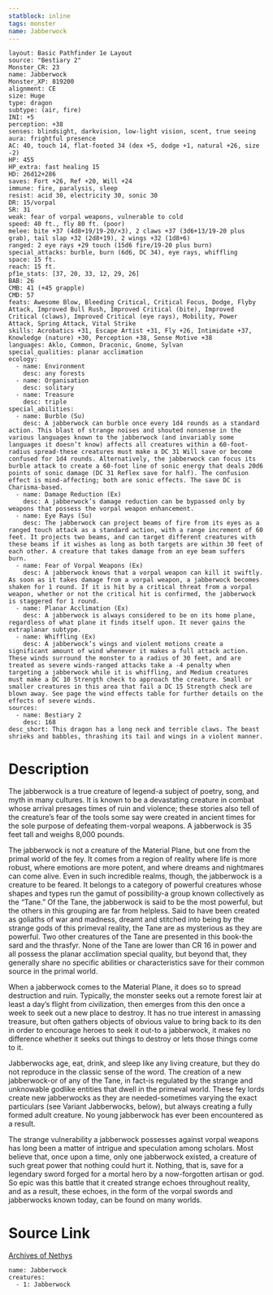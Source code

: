 ```yaml
---
statblock: inline
tags: monster
name: Jabberwock
---
```

```statblock
layout: Basic Pathfinder 1e Layout
source: "Bestiary 2"
Monster_CR: 23
name: Jabberwock
Monster_XP: 819200
alignment: CE
size: Huge
type: dragon
subtype: (air, fire)
INI: +5
perception: +38
senses: blindsight, darkvision, low-light vision, scent, true seeing
aura: frightful presence
AC: 40, touch 14, flat-footed 34 (dex +5, dodge +1, natural +26, size -2)
HP: 455
HP_extra: fast healing 15
HD: 26d12+286
saves: Fort +26, Ref +20, Will +24
immune: fire, paralysis, sleep
resist: acid 30, electricity 30, sonic 30
DR: 15/vorpal
SR: 31
weak: fear of vorpal weapons, vulnerable to cold
speed: 40 ft., fly 80 ft. (poor)
melee: bite +37 (4d8+19/19-20/×3), 2 claws +37 (3d6+13/19-20 plus grab), tail slap +32 (2d8+19), 2 wings +32 (1d8+6)
ranged: 2 eye rays +29 touch (15d6 fire/19-20 plus burn)
special_attacks: burble, burn (6d6, DC 34), eye rays, whiffling
space: 15 ft.
reach: 15 ft.
pf1e_stats: [37, 20, 33, 12, 29, 26]
BAB: 26
CMB: 41 (+45 grapple)
CMD: 57
feats: Awesome Blow, Bleeding Critical, Critical Focus, Dodge, Flyby Attack, Improved Bull Rush, Improved Critical (bite), Improved Critical (claws), Improved Critical (eye rays), Mobility, Power Attack, Spring Attack, Vital Strike
skills: Acrobatics +31, Escape Artist +31, Fly +26, Intimidate +37, Knowledge (nature) +30, Perception +38, Sense Motive +38
languages: Aklo, Common, Draconic, Gnome, Sylvan
special_qualities: planar acclimation
ecology:
  - name: Environment
    desc: any forests
  - name: Organisation
    desc: solitary
  - name: Treasure
    desc: triple
special_abilities:
  - name: Burble (Su)
    desc: A jabberwock can burble once every 1d4 rounds as a standard action. This blast of strange noises and shouted nonsense in the various languages known to the jabberwock (and invariably some languages it doesn’t know) affects all creatures within a 60-foot-radius spread-these creatures must make a DC 31 Will save or become confused for 1d4 rounds. Alternatively, the jabberwock can focus its burble attack to create a 60-foot line of sonic energy that deals 20d6 points of sonic damage (DC 31 Reflex save for half). The confusion effect is mind-affecting; both are sonic effects. The save DC is Charisma-based.
  - name: Damage Reduction (Ex)
    desc: A jabberwock’s damage reduction can be bypassed only by weapons that possess the vorpal weapon enhancement.
  - name: Eye Rays (Su)
    desc: The jabberwock can project beams of fire from its eyes as a ranged touch attack as a standard action, with a range increment of 60 feet. It projects two beams, and can target different creatures with these beams if it wishes as long as both targets are within 30 feet of each other. A creature that takes damage from an eye beam suffers burn.
  - name: Fear of Vorpal Weapons (Ex)
    desc: A jabberwock knows that a vorpal weapon can kill it swiftly. As soon as it takes damage from a vorpal weapon, a jabberwock becomes shaken for 1 round. If it is hit by a critical threat from a vorpal weapon, whether or not the critical hit is confirmed, the jabberwock is staggered for 1 round.
  - name: Planar Acclimation (Ex)
    desc: A jabberwock is always considered to be on its home plane, regardless of what plane it finds itself upon. It never gains the extraplanar subtype.
  - name: Whiffling (Ex)
    desc: A jabberwock’s wings and violent motions create a significant amount of wind whenever it makes a full attack action. These winds surround the monster to a radius of 30 feet, and are treated as severe winds-ranged attacks take a -4 penalty when targeting a jabberwock while it is whiffling, and Medium creatures must make a DC 10 Strength check to approach the creature. Small or smaller creatures in this area that fail a DC 15 Strength check are blown away. See page the wind effects table for further details on the effects of severe winds.
sources:
  - name: Bestiary 2
    desc: 168
desc_short: This dragon has a long neck and terrible claws. The beast shrieks and babbles, thrashing its tail and wings in a violent manner.
```
# Description
The jabberwock is a true creature of legend-a subject of poetry, song, and myth in many cultures. It is known to be a devastating creature in combat whose arrival presages times of ruin and violence; these stories also tell of the creature’s fear of the tools some say were created in ancient times for the sole purpose of defeating them-vorpal weapons. A jabberwock is 35 feet tall and weighs 8,000 pounds.

The jabberwock is not a creature of the Material Plane, but one from the primal world of the fey. It comes from a region of reality where life is more robust, where emotions are more potent, and where dreams and nightmares can come alive. Even in such incredible realms, though, the jabberwock is a creature to be feared. It belongs to a category of powerful creatures whose shapes and types run the gamut of possibility-a group known collectively as the “Tane.” Of the Tane, the jabberwock is said to be the most powerful, but the others in this grouping are far from helpless. Said to have been created as goliaths of war and madness, dreamt and stitched into being by the strange gods of this primeval reality, the Tane are as mysterious as they are powerful. Two other creatures of the Tane are presented in this book-the sard and the thrasfyr. None of the Tane are lower than CR 16 in power and all possess the planar acclimation special quality, but beyond that, they generally share no specific abilities or characteristics save for their common source in the primal world.

When a jabberwock comes to the Material Plane, it does so to spread destruction and ruin. Typically, the monster seeks out a remote forest lair at least a day’s flight from civilization, then emerges from this den once a week to seek out a new place to destroy. It has no true interest in amassing treasure, but often gathers objects of obvious value to bring back to its den in order to encourage heroes to seek it out-to a jabberwock, it makes no difference whether it seeks out things to destroy or lets those things come to it.

Jabberwocks age, eat, drink, and sleep like any living creature, but they do not reproduce in the classic sense of the word. The creation of a new jabberwock-or of any of the Tane, in fact-is regulated by the strange and unknowable godlike entities that dwell in the primeval world. These fey lords create new jabberwocks as they are needed-sometimes varying the exact particulars (see Variant Jabberwocks, below), but always creating a fully formed adult creature. No young jabberwock has ever been encountered as a result.

The strange vulnerability a jabberwock possesses against vorpal weapons has long been a matter of intrigue and speculation among scholars. Most believe that, once upon a time, only one jabberwock existed, a creature of such great power that nothing could hurt it. Nothing, that is, save for a legendary sword forged for a mortal hero by a now-forgotten artisan or god. So epic was this battle that it created strange echoes throughout reality, and as a result, these echoes, in the form of the vorpal swords and jabberwocks known today, can be found on many worlds.
# Source Link
[Archives of Nethys](https://aonprd.com/MonsterDisplay.aspx?ItemName=Jabberwock)
```encounter-table
name: Jabberwock
creatures:
  - 1: Jabberwock
```
